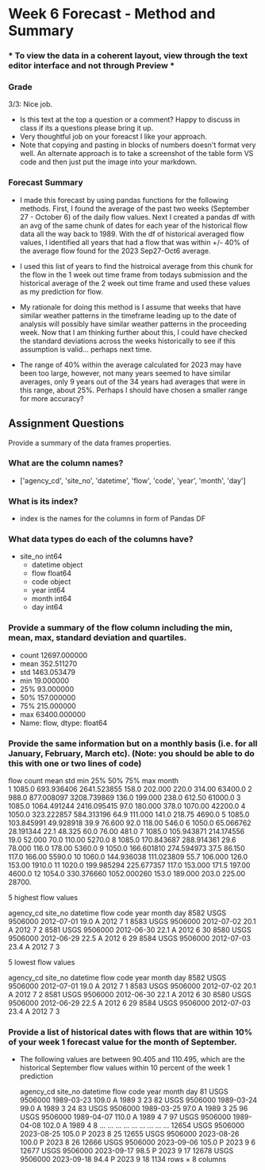 

# Week 6 Forecast - Method and Summary
### * To view the data in a coherent layout, view through the text editor interface and not through Preview * 

### Grade
3/3: Nice job.  
- Is this text at the top a question or a comment? Happy to discuss in class if its a questions please bring it up. 
- Very thoughtful job on your foreacst I like your approach. 
- Note that copying and pasting in blocks of numbers doesn't format very well. An alternate approach is to take a screenshot of the table form VS code and then just put the image into your markdown. 
###

### Forecast Summary
- I made this forecast by using pandas functions for the following methods. First, I found the average of the past two weeks (September 27 - October 6) of the daily flow values. Next I created a pandas df with an avg of the same chunk of dates for each year of the historical flow data all the way back to 1989. With the df of historical averaged flow values, I identified  all years that had a flow that was within +/- 40% of the average flow found for the 2023 Sep27-Oct6 average. 

- I used this list of years to find the histroical average from this chunk for the flow in the 1 week out time frame from todays submission and the historical average of the 2 week out time frame and used these values as my prediction for flow.

- My rationale for doing this method is I assume that weeks that have similar weather patterns in the timeframe leading up to the date of analysis will possibly have similar weather patterns in the proceeding week. Now that I am thinking further about this, I could have checked the standard deviations across the weeks historically to see if this assumption is valid... perhaps next time. 
  
- The range of 40% within the average calculated for 2023 may have been too large, however, not many years seemed to have similar averages, only 9 years out of the 34 years had averages that were in this range, about 25%. Perhaps I should have chosen a smaller range for more accuracy?


## Assignment Questions
Provide a summary of the data frames properties.


### What are the column names?
- ['agency_cd', 'site_no', 'datetime', 'flow', 'code', 'year', 'month', 'day']

### What is its index?
- index is the names for the columns in form of Pandas DF
  
### What data types do each of the columns have?
- site_no        int64
    - datetime      object
    - flow         float64
    - code          object
    - year           int64
    - month          int64
    - day            int64

### Provide a summary of the flow column including the min, mean, max, standard deviation and quartiles.

- count    12697.000000
- mean       352.511270
- std       1463.053479
- min         19.000000
- 25%         93.000000
- 50%        157.000000
- 75%        215.000000
- max      63400.000000
- Name: flow, dtype: float64

### Provide the same information but on a monthly basis (i.e. for all January, February, March etc). (Note: you should be able to do this with one or two lines of code)

flow
count	mean	std	min	25%	50%	75%	max
month								
1	1085.0	693.936406	2641.523855	158.0	202.000	220.0	314.00	63400.0
2	988.0	877.008097	3208.739869	136.0	199.000	238.0	612.50	61000.0
3	1085.0	1064.491244	2416.095415	97.0	180.000	378.0	1070.00	42200.0
4	1050.0	323.222857	584.313196	64.9	111.000	141.0	218.75	4690.0
5	1085.0	103.845991	49.928918	39.9	76.600	92.0	118.00	546.0
6	1050.0	65.066762	28.191344	22.1	48.325	60.0	76.00	481.0
7	1085.0	105.943871	214.174556	19.0	52.000	70.0	110.00	5270.0
8	1085.0	170.843687	288.914361	29.6	78.000	116.0	178.00	5360.0
9	1050.0	166.601810	274.594973	37.5	86.150	117.0	166.00	5590.0
10	1060.0	144.936038	111.023809	55.7	106.000	126.0	153.00	1910.0
11	1020.0	199.985294	225.677357	117.0	153.000	171.5	197.00	4600.0
12	1054.0	330.376660	1052.000260	153.0	189.000	203.0	225.00	28700.

5 highest flow values

agency_cd	site_no	datetime	flow	code	year	month	day
8582	USGS	9506000	2012-07-01	19.0	A	2012	7	1
8583	USGS	9506000	2012-07-02	20.1	A	2012	7	2
8581	USGS	9506000	2012-06-30	22.1	A	2012	6	30
8580	USGS	9506000	2012-06-29	22.5	A	2012	6	29
8584	USGS	9506000	2012-07-03	23.4	A	2012	7	3

5 lowest flow values

agency_cd	site_no	datetime	flow	code	year	month	day
8582	USGS	9506000	2012-07-01	19.0	A	2012	7	1
8583	USGS	9506000	2012-07-02	20.1	A	2012	7	2
8581	USGS	9506000	2012-06-30	22.1	A	2012	6	30
8580	USGS	9506000	2012-06-29	22.5	A	2012	6	29
8584	USGS	9506000	2012-07-03	23.4	A	2012	7	3



### Provide a list of historical dates with flows that are within 10% of your week 1 forecast value for the month of September. 

* The following values are between 90.405 and 110.495, which are the historical September flow values within 10 percent of the week 1 prediction


	agency_cd	site_no	datetime	flow	code	year	month	day
81	USGS	9506000	1989-03-23	109.0	A	1989	3	23
82	USGS	9506000	1989-03-24	99.0	A	1989	3	24
83	USGS	9506000	1989-03-25	97.0	A	1989	3	25
96	USGS	9506000	1989-04-07	110.0	A	1989	4	7
97	USGS	9506000	1989-04-08	102.0	A	1989	4	8
...	...	...	...	...	...	...	...	...
12654	USGS	9506000	2023-08-25	105.0	P	2023	8	25
12655	USGS	9506000	2023-08-26	100.0	P	2023	8	26
12666	USGS	9506000	2023-09-06	105.0	P	2023	9	6
12677	USGS	9506000	2023-09-17	98.5	P	2023	9	17
12678	USGS	9506000	2023-09-18	94.4	P	2023	9	18
1134 rows × 8 columns
